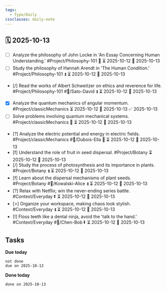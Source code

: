 ```yaml
---
tags:
  - Type/Daily
cssclasses: daily-note
---
```


## 🗓️ 2025-10-13

- [ ] Analyze the philosophy of John Locke in 'An Essay Concerning Human Understanding.' #Project/Philosophy-101 🔺 ⏳ 2025-10-12 📅 2025-10-13
- [ ] Study the philosophy of Hannah Arendt in 'The Human Condition.' #Project/Philosophy-101 ⏫ ⏳ 2025-10-12 📅 2025-10-13
- [/] Read the works of Albert Schweitzer on ethics and reverence for life. #Project/Philosophy-101 #👤/Sato-David ⏫ ⏳ 2025-10-12 📅 2025-10-13
- [x] Analyze the quantum mechanics of angular momentum. #Project/classicMechanics ⏳ 2025-10-12 📅 2025-10-13 ✅ 2025-10-13
- [ ] Solve problems involving quantum mechanical systems. #Project/classicMechanics 🔼 ⏳ 2025-10-12 📅 2025-10-13
- [?] Analyze the electric potential and energy in electric fields. #Project/classicMechanics #👤/Dubois-Ella 🔼 ⏳ 2025-10-12 📅 2025-10-13
- [f] Understand the role of fruit in seed dispersal. #Project/Botany ⏳ 2025-10-12 📅 2025-10-13
- [/] Study the process of photosynthesis and its importance in plants. #Project/Botany ⏫ ⏳ 2025-10-12 📅 2025-10-13
- [f] Learn about the dispersal mechanisms of plant seeds. #Project/Botany #👤/Kowalski-Alice ⏫ ⏳ 2025-10-12 📅 2025-10-13
- [?] Relax with Netflix; win the never-ending series battle. #Context/Everyday ⏬ ⏳ 2025-10-12 📅 2025-10-13
- [>] Organize your workspace, making chaos look stylish. #Context/Everyday ⏫ ⏳ 2025-10-12 📅 2025-10-13
- [!] Floss teeth like a dental ninja, avoid the 'talk to the hand.' #Context/Everyday #👤/Chen-Bob ⏬ ⏳ 2025-10-12 📅 2025-10-13

## Tasks

**Due today**

```tasks
not done
due on 2025-10-13
```

**Done today**

```tasks
done on 2025-10-13
```
            